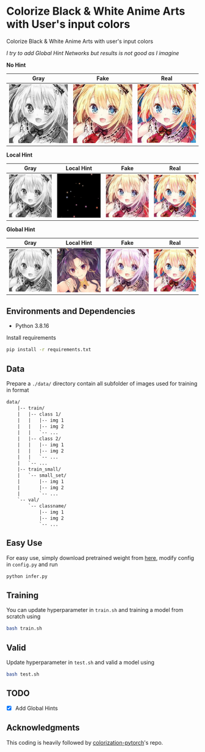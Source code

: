 # Colorize Black & White Anime Arts with User's input colors

Colorize Black & White Anime Arts with user's input colors

*I try to add Global Hint Networks but results is not good as I imagine*

**No Hint**

| Gray | Fake | Real |
| --- | --- | --- |
| ![gray](./assets/imgs/gray.jpg "gray") | ![fake_nohint](./assets/imgs/no_hint/fake.jpg "fake_nohint") | ![real_nohint](./assets/imgs/test_img.jpg "real") |

**Local Hint**

| Gray | Local Hint | Fake | Real |
| --- | --- | --- | --- |
| ![gray](./assets/imgs/gray.jpg "gray") | ![local_hint](./assets/imgs/local/hint.jpg "local_hint") | ![fake](./assets/imgs/local/fake.jpg "fake") | ![real](./assets/imgs/test_img.jpg "real") |

**Global Hint**

| Gray | Local Hint | Fake | Real |
| --- | --- | --- | --- |
| ![gray](./assets/imgs/gray.jpg "gray") | ![local_hint](./assets/imgs/global/hint.jpg "local_hint") | ![fake](./assets/imgs/global/fake.jpg "fake") | ![real](./assets/imgs/test_img.jpg "real") |


## Environments and Dependencies

- Python 3.8.16

Install requirements

``` bash
pip install -r requirements.txt
```

## Data

Prepare a `./data/` directory contain all subfolder of images used for training in format

``` folder
data/
    |-- train/
    |   |-- class 1/
    |   |   |-- img 1
    |   |   |-- img 2
    |   |   `-- ...
    |   |-- class 2/
    |   |   |-- img 1
    |   |   |-- img 2
    |   |   `-- ...
    |   `-- ...
    |-- train_small/
    |   `-- small_set/
    |       |-- img 1
    |       |-- img 2
    |       `-- ...
    `-- val/
        `-- classname/
            |-- img 1
            |-- img 2
            `-- ...

```

## Easy Use

For easy use, simply download pretrained weight from [here](https://drive.google.com/file/d/1HrMR3Holk2TSKQUCbmYHCZL5rDqu2Iag/view?usp=share_link), modify config in `config.py` and run 

``` bash
python infer.py
```

## Training

You can update hyperparameter in `train.sh` and training a model from scratch using

``` bash
bash train.sh
```

## Valid

Update hyperparameter in `test.sh` and valid a model using

``` bash
bash test.sh
```

## TODO

- [x] Add Global Hints

## Acknowledgments

This coding is heavily followed by [colorization-pytorch](https://github.com/richzhang/colorization-pytorch)'s repo.